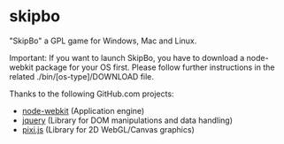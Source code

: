 skipbo
======

"SkipBo" a GPL game for Windows, Mac and Linux.

Important: If you want to launch SkipBo, you have to download a
node-webkit package for your OS first. Please follow further
instructions in the related ./bin/[os-type]/DOWNLOAD file.

Thanks to the following GitHub.com projects:
- [node-webkit](https://github.com/rogerwang/node-webkit) (Application engine)
- [jquery](https://github.com/jquery/jquery) (Library for DOM manipulations and data handling)
- [pixi.js](https://github.com/GoodBoyDigital/pixi.js) (Library for 2D WebGL/Canvas graphics)

